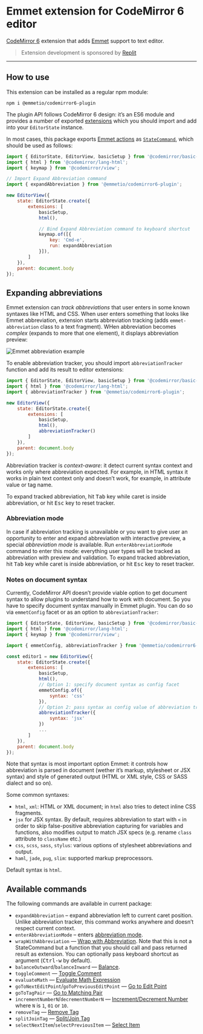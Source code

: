 # Emmet extension for CodeMirror 6 editor

[CodeMirror 6](http://codemirror.net/next/) extension that adds [Emmet](https://emmet.io) support to text editor.

> Extension development is sponsored by [Replit](https://replit.com)
---

## How to use

This extension can be installed as a regular npm module:

```
npm i @emmetio/codemirror6-plugin
```

The plugin API follows CodeMirror 6 design: it’s an ES6 module and provides a number of exported [extensions](https://codemirror.net/6/docs/guide/#extending-codemirror) which you should import and add into your `EditorState` instance.

In most cases, this package exports [Emmet actions](https://docs.emmet.io/actions/) as [`StateCommand`](https://codemirror.net/6/docs/ref/#state.StateCommand), which should be used as follows:

```js
import { EditorState, EditorView, basicSetup } from '@codemirror/basic-setup';
import { html } from '@codemirror/lang-html';
import { keymap } from '@codemirror/view';

// Import Expand Abbreviation command
import { expandAbbreviation } from '@emmetio/codemirror6-plugin';

new EditorView({
    state: EditorState.create({
        extensions: [
            basicSetup,
            html(),

            // Bind Expand Abbreviation command to keyboard shortcut
            keymap.of([{
                key: 'Cmd-e',
                run: expandAbbreviation
            }]),
        ]
    }),
    parent: document.body
});
```

## Expanding abbreviations

Emmet extension can _track abbreviations_ that user enters in some known syntaxes like HTML and CSS. When user enters something that looks like Emmet abbreviation, extension starts abbreviation tracking (adds `emmet-abbreviation` class to a text fragment). WHen abbreviation becomes _complex_ (expands to more that one element), it displays abbreviation preview:

![Emmet abbreviation example](./example/emmet-expand.gif)

To enable abbreviation tracker, you should import `abbreviationTracker` function and add its result to editor extensions:

```js
import { EditorState, EditorView, basicSetup } from '@codemirror/basic-setup';
import { html } from '@codemirror/lang-html';
import { abbreviationTracker } from '@emmetio/codemirror6-plugin';

new EditorView({
    state: EditorState.create({
        extensions: [
            basicSetup,
            html(),
            abbreviationTracker()
        ]
    }),
    parent: document.body
});
```

Abbreviation tracker is _context-aware_: it detect current syntax context and works only where abbreviation expected. For example, in HTML syntax it works in plain text context only and doesn’t work, for example, in attribute value or tag name.

To expand tracked abbreviation, hit <kbd>Tab</kbd> key while caret is inside abbreviation, or hit <kbd>Esc</kbd> key to reset tracker.

### Abbreviation mode

In case if abbreviation tracking is unavailable or you want to give user an opportunity to enter and expand abbreviation with interactive preview, a special _abbreviation mode_ is available. Run `enterAbbreviationMode` command to enter this mode: everything user types will be tracked as abbreviation with preview and validation. To expand tracked abbreviation, hit <kbd>Tab</kbd> key while caret is inside abbreviation, or hit <kbd>Esc</kbd> key to reset tracker.

### Notes on document syntax

Currently, CodeMirror API doesn’t provide viable option to get document syntax to allow plugins to understand how to work with document. So you have to specify document syntax manually in Emmet plugin. You can do so via `emmetConfig` facet or as an option to `abbreviationTracker`:

```js
import { EditorState, EditorView, basicSetup } from '@codemirror/basic-setup';
import { html } from '@codemirror/lang-html';
import { keymap } from '@codemirror/view';

import { emmetConfig, abbreviationTracker } from '@emmetio/codemirror6-plugin';

const editor1 = new EditorView({
    state: EditorState.create({
        extensions: [
            basicSetup,
            html(),
            // Option 1: specify document syntax as config facet
            emmetConfig.of({
                syntax: 'css'
            }),
            // Option 2: pass syntax as config value of abbreviation tracker
            abbreviationTracker({
                syntax: 'jsx'
            })
            ...
        ]
    }),
    parent: document.body
});
```

Note that syntax is most important option Emmet: it controls how abbreviation is parsed in document (wether it’s markup, stylesheet or JSX syntax) and style of generated output (HTML or XML style, CSS or SASS dialect and so on).

Some common syntaxes:
* `html`, `xml`: HTML or XML document; in `html` also tries to detect inline CSS fragments.
* `jsx` for JSX syntax. By default, requires abbreviation to start with `<` in order to skip false-positive abbreviation capturing for variables and functions, also modifies output to match JSX specs (e.g. rename `class` attribute to `className` etc.)
* `css`, `scss`, `sass`, `stylus`: various options of stylesheet abbreviations and output.
* `haml`, `jade`, `pug`, `slim`: supported markup preprocessors.

Default syntax is `html`.

## Available commands

The following commands are available in current package:

* `expandAbbreviation` – expand abbreviation left to current caret position. Unlike abbreviation tracker, this command works anywhere and doesn’t respect current context.
* `enterAbbreviationMode` – enters [abbreviation mode](#abbreviation_mode).
* `wrapWithAbbreviation` — [Wrap with Abbreviation](https://docs.emmet.io/actions/wrap-with-abbreviation/). Note that this is not a StateCommand but a function that you should call and pass returned result as extension. You can optionally pass keyboard shortcut as argument (<kbd>Ctrl-w</kbd> by default).
* `balanceOutward`/`balanceInward` — [Balance](https://docs.emmet.io/actions/match-pair/).
* `toggleComment` — [Toggle Comment](https://docs.emmet.io/actions/toggle-comment/)
* `evaluateMath` — [Evaluate Math Expression](https://docs.emmet.io/actions/evaluate-math/)
* `goToNextEditPoint`/`goToPreviousEditPoint` — [Go to Edit Point](https://docs.emmet.io/actions/go-to-edit-point/)
* `goToTagPair` — [Go to Matching Pair](https://docs.emmet.io/actions/go-to-pair/)
* `incrementNumberN`/`decrementNumberN` — [Increment/Decrement Number](https://docs.emmet.io/actions/inc-dec-number/) where `N` is `1`, `01` or `10`.
* `removeTag` — [Remove Tag](https://docs.emmet.io/actions/remove-tag/)
* `splitJoinTag` — [Split/Join Tag](https://docs.emmet.io/actions/split-join-tag/)
* `selectNextItem`/`selectPreviousItem` — [Select Item](https://docs.emmet.io/actions/select-item/)

